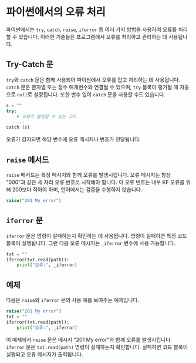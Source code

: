 # 파이썬에서의 오류 처리

파이썬에서는 `try`, `catch`, `raise`, `iferror` 등 여러 가지 방법을 사용하여 오류를 처리할 수 있습니다. 이러한 기술들은 프로그램에서 오류를 처리하고 관리하는 데 사용됩니다.

## Try-Catch 문

`try`와 `catch` 문은 함께 사용되어 파이썬에서 오류를 잡고 처리하는 데 사용됩니다. `catch` 문은 문자열 또는 정수 매개변수와 연결될 수 있으며, `try` 블록이 평가될 때 자동으로 `null`로 설정됩니다. 또한 변수 없이 `catch` 문을 사용할 수도 있습니다.

```python
s = ""
try:
    # 오류가 발생할 수 있는 코드
    ...
catch (s)
```

오류가 감지되면 해당 변수에 오류 메시지나 번호가 전달됩니다.

## `raise` 메서드

`raise` 메서드는 특정 메시지와 함께 오류를 발생시킵니다. 오류 메시지는 항상 "000"과 같은 세 자리 오류 번호로 시작해야 합니다. 이 오류 번호는 내부 KF 오류를 위해 200보다 작아야 하며, 언어에서는 검증을 수행하지 않습니다.

```python
raise("201 My error")
```

## `iferror` 문

`iferror` 문은 명령이 실패하는지 확인하는 데 사용됩니다. 명령이 실패하면 특정 코드 블록이 실행됩니다. 그런 다음 오류 메시지는 `_iferror` 변수에 사용 가능합니다.

```python
txt = ""
iferror(txt.read(path)):
    print("오류:", _iferror)
```

## 예제

다음은 `raise`와 `iferror` 문의 사용 예를 보여주는 예제입니다.

```python
raise("201 My error")
txt = ""
iferror(txt.read(path)):
    print("오류:", _iferror)
```

이 예제에서 `raise` 문은 메시지 "201 My error"와 함께 오류를 발생시킵니다. `iferror` 문은 `txt.read(path)` 명령이 실패하는지 확인합니다. 실패하면 코드 블록이 실행되고 오류 메시지가 출력됩니다.
